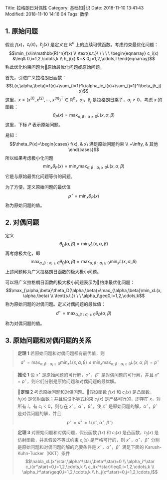 Title: 拉格朗日对偶性
Category: 基础知识
Date: 2018-11-10 13:41:43
Modified: 2018-11-10 14:16:04
Tags: 数学

## 1. 原始问题

假设 $f(x)$，$c_i(x)$，$h_j(x)$ 是定义在 $\mathbb{R}^n$ 上的连续可微函数。考虑约束最优化问题：
$$\min_{x\in\mathbb{R}^n}f(x) \\
\text{s.t.}\ \ \ \ \
\begin{eqnarray}
c_i(x) &\leq& 0,i=1,2,\cdots,k \\
h_j(x) &=& 0,j=1,2,\cdots,l
\end{eqnarray}$$
称此优化约束问题为原始最优化问题或原始问题。

首先，引进广义拉格朗日函数：
$$L(x,\alpha,\beta)=f(x)+\sum_{i=1}^k\alpha_ic_i(x)+\sum_{j=1}^l\beta_jh_j(x)$$
这里，$x=\left(x^{(1)},x^{(2)},\cdots,x^{(n)}\right)^\text{T}\in\mathbb{R}^n$，$\alpha_i$，$\beta_j$ 是拉格朗日乘子，$\alpha_i\geq0$，考虑 $x$ 的函数：
$$\theta_P(x)=\max_{\alpha,\beta:\alpha\geq0}L(x,\alpha,\beta)$$
这里，下标 $P$ 表示原始问题。

易知：
$$\theta_P(x)=\begin{cases}
f(x), & x\ 满足原始问题约束 \\
+\infty, & 其他
\end{cases}$$
所以如果考虑极小化问题
$$\min_x\theta_P(x)=\min_x\max_{\alpha,\beta:\alpha_i\geq0}L(x,\alpha,\beta)$$
它是与原始最优化问题等价的问题。

为了方便，定义原始问题的最优值
$$p^{\star}=\min_x\theta_P(x)$$
称为原始问题的值。

## 2. 对偶问题

定义
$$\theta_D(\alpha,\beta)=\min_xL(x,\alpha,\beta)$$
再考虑极大化，即
$$\max_{\alpha,\beta:\alpha_i\geq0}\theta_D(\alpha,\beta)=\max_{\alpha,\beta:\alpha_i\geq0}\min_xL(x,\alpha,\beta)$$
上述问题称为广义拉格朗日函数的极大极小问题。

可以将广义拉格朗日函数的极大极小问题表示为约束最优化问题：
$$\max_{\alpha,\beta}\theta_D(\alpha,\beta)=\max_{\alpha,\beta}\min_xL(x,\alpha,\beta) \\
\text{s.t.}\ \ \ \alpha_i\geq0,i=1,2,\cdots,k$$
称为原始问题的对偶问题。定义对偶问题的最优值：
$$d^\star=\max_{\alpha,\beta:\alpha_i\geq0}\theta_D(\alpha,\beta)$$
称为对偶问题的值。

## 3. 原始问题和对偶问题的关系

> **定理 1** 若原始问题和对偶问题都有最优值，则
> $$d^\star=\max_{\alpha,\beta:\alpha_i\geq0}\min_xL(x,\alpha,\beta)\leq\min_x\max_{\alpha,\beta:\alpha_i\geq0}L(x,\alpha,\beta)=p^\star$$

> **推论 1** 设 $x^\star$ 是原始问题的可行解，$\alpha^\star$，$\beta^\star$ 是对偶问题的可行解，并且 $d^\star=p^\star$，则它们分别是原始问题和对偶问题的最优解。

> **定理 2** 考虑原始问题和对偶问题。假设函数 $f(x)$ 和 $c_i(x)$ 是凸函数，$h_j(x)$ 是仿射函数；并且假设不等式约束 $c_i(x)$ 是严格可行的，即存在 $x$，对所有 $i$，有 $c_i<0$，则存在 $x^\star$，$\alpha^\star$，$\beta^\star$，使 $x^\star$ 是原始问题的解，$\alpha^\star$，$\beta^\star$ 是对偶问题的解，并且
> $$p^\star=d^\star=L(x^\star,\alpha^\star,\beta^\star)$$

> **定理 3** 对原始问题和对偶问题，假设函数 $f(x)$ 和 $c_i(x)$ 是凸函数，$h_j(x)$ 是仿射函数，并且假设不等式约束 $c_i(x)$ 是严格可行的，则 $x^\star$，$\alpha^\star$，$\beta^\star$ 分别是原始问题和对偶问题的解的充要条件是 $x^\star$，$\alpha^\star$，$\beta^\star$ 满足下面的 Karush-Kuhn-Tucker（KKT）条件
> $$\nabla_xL(x^\star,\alpha^\star,\beta^\star)=0 \\
\alpha_i^\star c_i(x^\star)=0,i=1,2,\cdots,k \\
c_i(x^\star)\leq0,i=1,2,\cdots,k \\
\alpha_i^\star\geq0,i=1,2,\cdots,k \\
h_j(x^\star)=0,j=1,2,\cdots,l$$
